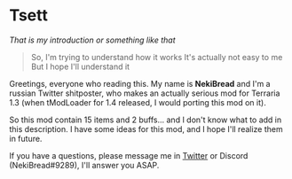 # Tsett
*That is my introduction or something like that*

> So, I'm trying to understand how it works
> It's actually not easy to me
> But I hope I'll understand it

Greetings, everyone who reading this. My name is **NekiBread** and I'm a russian Twitter shitposter, who makes an actually serious mod for Terraria 1.3 (when tModLoader for 1.4 released, I would porting this mod on it).

So this mod contain 15 items and 2 buffs... and I don't know what to add in this description.
I have some ideas for this mod, and I hope I'll realize them in future.

If you have a questions, please message me in [Twitter](https://twitter.com/NekiBread) or Discord (NekiBread#9289), I'll answer you ASAP.
